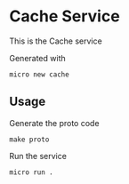 # Cache Service

This is the Cache service

Generated with

```
micro new cache
```

## Usage

Generate the proto code

```
make proto
```

Run the service

```
micro run .
```